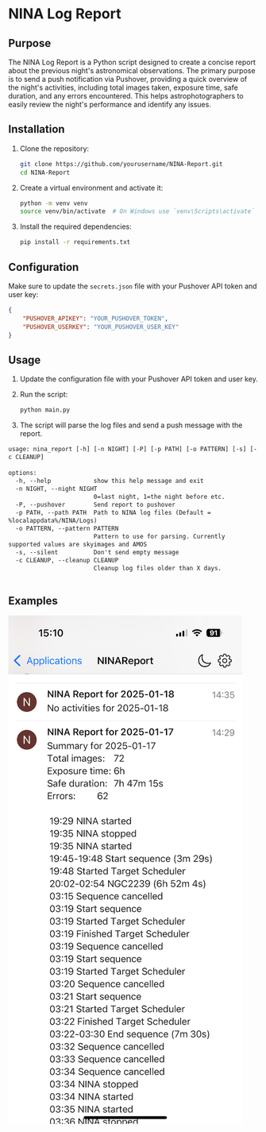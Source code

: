 # NINA Log Report

## Purpose
The NINA Log Report is a Python script designed to create a concise report about the previous night's astronomical observations. The primary purpose is to send a push notification via Pushover, providing a quick overview of the night's activities, including total images taken, exposure time, safe duration, and any errors encountered. This helps astrophotographers to easily review the night's performance and identify any issues.


## Installation

1. Clone the repository:
    ```sh
    git clone https://github.com/yourusername/NINA-Report.git
    cd NINA-Report
    ```

2. Create a virtual environment and activate it:
    ```sh
    python -m venv venv
    source venv/bin/activate  # On Windows use `venv\Scripts\activate`
    ```

3. Install the required dependencies:
    ```sh
    pip install -r requirements.txt
    ```

## Configuration

Make sure to update the `secrets.json` file with your Pushover API token and user key:
```json
{
    "PUSHOVER_APIKEY": "YOUR_PUSHOVER_TOKEN",
    "PUSHOVER_USERKEY": "YOUR_PUSHOVER_USER_KEY"
}
```

## Usage

1. Update the configuration file with your Pushover API token and user key.

2. Run the script:
    ```sh
    python main.py
    ```

3. The script will parse the log files and send a push message with the report.

```
usage: nina_report [-h] [-n NIGHT] [-P] [-p PATH] [-o PATTERN] [-s] [-c CLEANUP]

options:
  -h, --help            show this help message and exit
  -n NIGHT, --night NIGHT
                        0=last night, 1=the night before etc.
  -P, --pushover        Send report to pushover
  -p PATH, --path PATH  Path to NINA log files (Default = %localappdata%/NINA/Logs)
  -o PATTERN, --pattern PATTERN
                        Pattern to use for parsing. Currently supported values are skyimages and AMOS
  -s, --silent          Don't send empty message
  -c CLEANUP, --cleanup CLEANUP
                        Cleanup log files older than X days.
                        
```
## Examples




![alt text](image.png)


